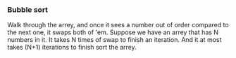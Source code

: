 ### Bubble sort<br>
Walk through the arrey, and once it sees a number out of order compared to the next one, it swaps both of 'em. Suppose we have an arrey that has N numbers in it. It takes N times of swap to finish an iteration. And it at most takes (N+1) iterations to finish sort the arrey.
